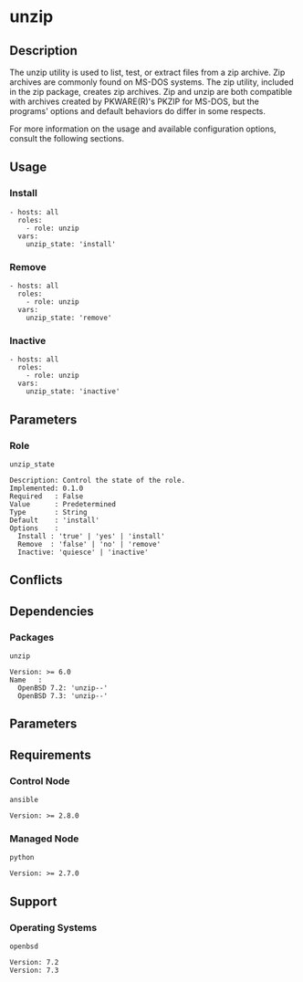 # unzip

## Description

The unzip utility is used to list, test, or extract files from a zip archive.
Zip archives are commonly found on MS-DOS systems. The zip utility, included in
the zip package, creates zip archives. Zip and unzip are both compatible with
archives created by PKWARE(R)'s PKZIP for MS-DOS, but the programs' options and
default behaviors do differ in some respects.

For more information on the usage and available configuration options,
consult the following sections.

## Usage

### Install

```
- hosts: all
  roles:
    - role: unzip
  vars:
    unzip_state: 'install'
```

### Remove

```
- hosts: all
  roles:
    - role: unzip
  vars:
    unzip_state: 'remove'
```

### Inactive

```
- hosts: all
  roles:
    - role: unzip
  vars:
    unzip_state: 'inactive'
```

## Parameters

### Role

`unzip_state`

    Description: Control the state of the role.
    Implemented: 0.1.0
    Required   : False
    Value      : Predetermined
    Type       : String
    Default    : 'install'
    Options    :
      Install : 'true' | 'yes' | 'install'
      Remove  : 'false' | 'no' | 'remove'
      Inactive: 'quiesce' | 'inactive'

## Conflicts

## Dependencies

### Packages

`unzip`

    Version: >= 6.0
    Name   :
      OpenBSD 7.2: 'unzip--'
      OpenBSD 7.3: 'unzip--'

## Parameters

## Requirements

### Control Node

`ansible`

    Version: >= 2.8.0

### Managed Node

`python`

    Version: >= 2.7.0

## Support

### Operating Systems

`openbsd`

    Version: 7.2
    Version: 7.3
